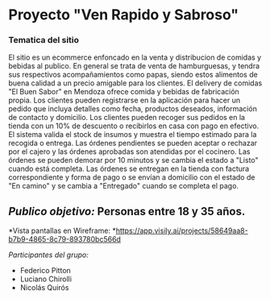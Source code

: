 # Proyecto "Ven Rapido y Sabroso"
### Tematica del sitio
El sitio es un ecommerce enfoncado en la venta y distribucion de comidas y bebidas al publico. En general se trata de venta de hamburguesas, y tendra sus respectivos acompañamientos como papas, siendo estos alimentos de  buena calidad a un precio amigable para los clientes.
El delivery de comidas "El Buen Sabor" en Mendoza ofrece comida y bebidas de fabricación propia. Los clientes pueden registrarse en la aplicación para hacer un pedido que incluya detalles como fecha, productos deseados, información de contacto y domicilio. Los clientes pueden recoger sus pedidos en la tienda con un 10% de descuento o recibirlos en casa con pago en efectivo. El sistema valida el stock de insumos y muestra el tiempo estimado para la recogida o entrega. Las órdenes pendientes se pueden aceptar o rechazar por el cajero y las órdenes aprobadas son atendidas por el cocinero. Las órdenes se pueden demorar por 10 minutos y se cambia el estado a "Listo" cuando está completa. Las órdenes se entregan en la tienda con factura correspondiente y forma de pago o se envían a domicilio con el estado de "En camino" y se cambia a "Entregado" cuando se completa el pago.
## *Publico objetivo:* Personas entre 18 y 35 años.

*Vista pantallas en Wireframe: *https://app.visily.ai/projects/58649aa8-b7b9-4865-8c79-893780bc566d

*Participantes del grupo:*
* Federico Pitton
* Luciano Chirolli
* Nicolás Quirós

